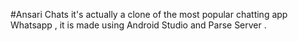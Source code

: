 #Ansari Chats
it's actually a clone of the most popular chatting app Whatsapp , it is made using Android Studio and Parse Server .
